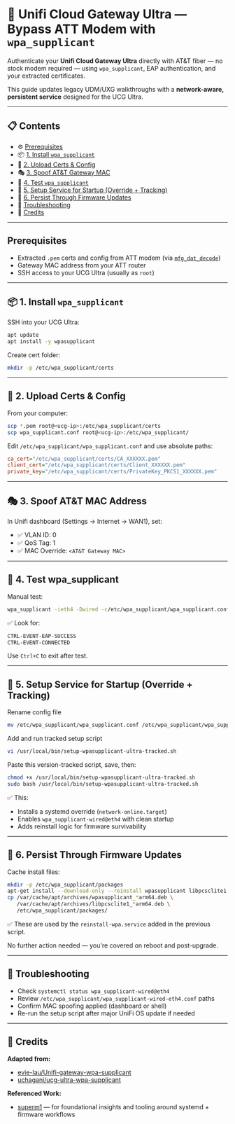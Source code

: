 # 🛜 Unifi Cloud Gateway Ultra — Bypass ATT Modem with `wpa_supplicant`

Authenticate your **Unifi Cloud Gateway Ultra** directly with AT&T fiber — no stock modem required — using `wpa_supplicant`, EAP authentication, and your extracted certificates.

This guide updates legacy UDM/UXG walkthroughs with a **network-aware, persistent service** designed for the UCG Ultra.

---

## 📋 Contents

- ⚙️ [Prerequisites](#prerequisites)
- 📦 [1. Install `wpa_supplicant`](#-1-install-wpa_supplicant)
- 📁 [2. Upload Certs & Config](#-2-upload-certs--config)
- 🎭 [3. Spoof AT&T Gateway MAC](#-3-spoof-att-mac-address)
- 🧪 [4. Test `wpa_supplicant`](#-4-test-wpa_supplicant)
- 🚀 [5. Setup Service for Startup (Override + Tracking)](#-5-setup-service-for-startup-override--tracking)
- 🔁 [6. Persist Through Firmware Updates](#-6-persist-through-firmware-updates)
- 🧰 [Troubleshooting](#-troubleshooting)
- 🙏 [Credits](#-credits)

---

## Prerequisites

- Extracted `.pem` certs and config from ATT modem (via [`mfg_dat_decode`](https://github.com/evie-lau/att-dhcp-supplicant))
- Gateway MAC address from your ATT router
- SSH access to your UCG Ultra (usually as `root`)

---

## 📦 1. Install `wpa_supplicant`

SSH into your UCG Ultra:

```bash
apt update
apt install -y wpasupplicant
```
Create cert folder:
```bash
mkdir -p /etc/wpa_supplicant/certs
```

---

## 📁 2. Upload Certs & Config
From your computer:
```bash
scp *.pem root@<ucg-ip>:/etc/wpa_supplicant/certs
scp wpa_supplicant.conf root@<ucg-ip>:/etc/wpa_supplicant/
```
Edit `/etc/wpa_supplicant/wpa_supplicant.conf` and use absolute paths:
```ini
ca_cert="/etc/wpa_supplicant/certs/CA_XXXXXX.pem"
client_cert="/etc/wpa_supplicant/certs/Client_XXXXXX.pem"
private_key="/etc/wpa_supplicant/certs/PrivateKey_PKCS1_XXXXXX.pem"
```

---

## 🎭 3. Spoof AT&T MAC Address
In Unifi dashboard (Settings → Internet → WAN1), set:
* ✅ VLAN ID: 0
* ✅ QoS Tag: 1
* ✅ MAC Override: `<AT&T Gateway MAC>`

---

## 🧪 4. Test wpa_supplicant
Manual test:
```bash
wpa_supplicant -ieth4 -Dwired -c/etc/wpa_supplicant/wpa_supplicant.conf
```
✅ Look for:
```bash
CTRL-EVENT-EAP-SUCCESS
CTRL-EVENT-CONNECTED
```
Use `Ctrl+C` to exit after test.


---

## 🚀 5. Setup Service for Startup (Override + Tracking)
Rename config file
```bash
mv /etc/wpa_supplicant/wpa_supplicant.conf /etc/wpa_supplicant/wpa_supplicant-wired-eth4.conf
```
Add and run tracked setup script
```bash
vi /usr/local/bin/setup-wpasupplicant-ultra-tracked.sh
```
Paste this version-tracked script, save, then:
```bash
chmod +x /usr/local/bin/setup-wpasupplicant-ultra-tracked.sh
sudo bash /usr/local/bin/setup-wpasupplicant-ultra-tracked.sh
```
✅ This:
* Installs a systemd override (`network-online.target`)
* Enables `wpa_supplicant-wired@eth4` with clean startup
* Adds reinstall logic for firmware survivability


---

## 🔁 6. Persist Through Firmware Updates
Cache install files:
```bash
mkdir -p /etc/wpa_supplicant/packages
apt-get install --download-only --reinstall wpasupplicant libpcsclite1
cp /var/cache/apt/archives/wpasupplicant_*arm64.deb \
   /var/cache/apt/archives/libpcsclite1_*arm64.deb \
   /etc/wpa_supplicant/packages/
```
✅ These are used by the `reinstall-wpa.service` added in the previous script.

No further action needed — you're covered on reboot and post-upgrade.


---

## 🧰 Troubleshooting
* Check `systemctl status wpa_supplicant-wired@eth4`
* Review `/etc/wpa_supplicant/wpa_supplicant-wired-eth4.conf` paths
* Confirm MAC spoofing applied (dashboard or shell)
* Re-run the setup script after major UniFi OS update if needed


---

## 🙏 Credits

**Adapted from:**
- [evie-lau/Unifi-gateway-wpa-supplicant](https://github.com/evie-lau/Unifi-gateway-wpa-supplicant)
- [uchagani/ucg-ultra-wpa-supplicant](https://github.com/uchagani/ucg-ultra-wpa-supplicant)

**Referenced Work:**
- [superm1](https://github.com/superm1) — for foundational insights and tooling around systemd + firmware workflows